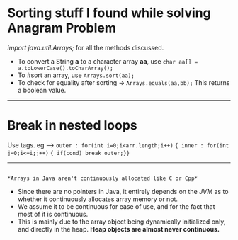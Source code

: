 # Sorting stuff I found while solving Anagram Problem

*import java.util.Arrays;* for all the methods discussed.

- To convert a String **a** to a character array **aa**, use `char aa[] = a.toLowerCase().toCharArray();`
- To #sort an array, use `Arrays.sort(aa);`
- To check for equality after sorting -> `Arrays.equals(aa,bb);` This returns a boolean value.
****
# Break in nested loops
Use tags. eg -->
`outer : for(int i=0;i<arr.length;i++)`
`{ inner : for(int j=0;i<=i;j++)`
`{ if(cond) break outer;}}`

**** 

```ad-note

*Arrays in Java aren't continuously allocated like C or Cpp*

```


- Since there are no pointers in Java, it entirely depends on the *JVM* as to whether it continuously allocates array memory or not.
- We assume it to be continuous for ease of use, and for the fact that most of it is continuous.
- This is mainly due to the array object being dynamically initialized only, and directly in the heap. **Heap objects are almost never continuous.**